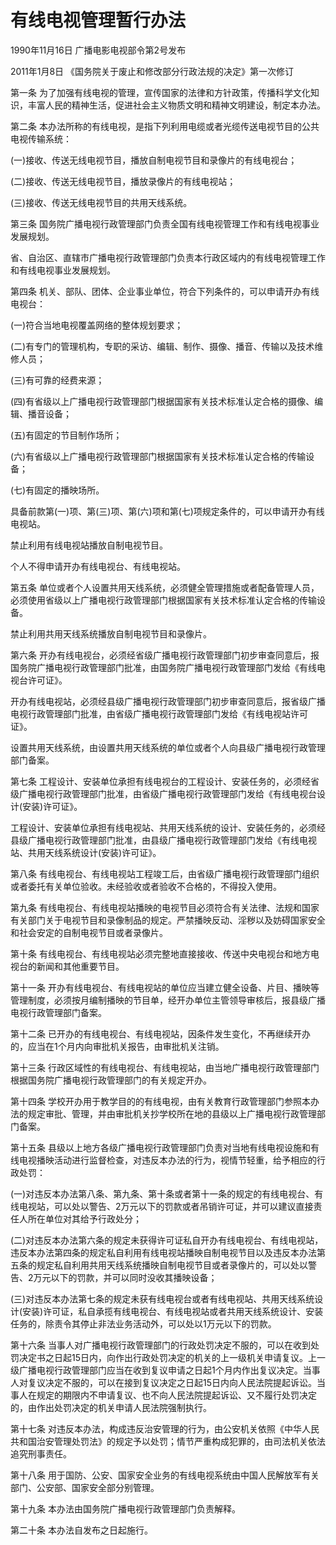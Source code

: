 # 有线电视管理暂行办法

1990年11月16日 广播电影电视部令第2号发布　

2011年1月8日 《国务院关于废止和修改部分行政法规的决定》第一次修订　



第一条 为了加强有线电视的管理，宣传国家的法律和方针政策，传播科学文化知识，丰富人民的精神生活，促进社会主义物质文明和精神文明建设，制定本办法。

第二条 本办法所称的有线电视，是指下列利用电缆或者光缆传送电视节目的公共电视传输系统：

(一)接收、传送无线电视节目，播放自制电视节目和录像片的有线电视台；

(二)接收、传送无线电视节目，播放录像片的有线电视站；

(三)接收、传送无线电视节目的共用天线系统。

第三条 国务院广播电视行政管理部门负责全国有线电视管理工作和有线电视事业发展规划。

省、自治区、直辖市广播电视行政管理部门负责本行政区域内的有线电视管理工作和有线电视事业发展规划。

第四条 机关、部队、团体、企业事业单位，符合下列条件的，可以申请开办有线电视台：

(一)符合当地电视覆盖网络的整体规划要求；

(二)有专门的管理机构，专职的采访、编辑、制作、摄像、播音、传输以及技术维修人员；

(三)有可靠的经费来源；

(四)有省级以上广播电视行政管理部门根据国家有关技术标准认定合格的摄像、编辑、播音设备；

(五)有固定的节目制作场所；

(六)有省级以上广播电视行政管理部门根据国家有关技术标准认定合格的传输设备；

(七)有固定的播映场所。

具备前款第(一)项、第(三)项、第(六)项和第(七)项规定条件的，可以申请开办有线电视站。

禁止利用有线电视站播放自制电视节目。

个人不得申请开办有线电视台、有线电视站。

第五条 单位或者个人设置共用天线系统，必须健全管理措施或者配备管理人员，必须使用省级以上广播电视行政管理部门根据国家有关技术标准认定合格的传输设备。

禁止利用共用天线系统播放自制电视节目和录像片。

第六条 开办有线电视台，必须经省级广播电视行政管理部门初步审查同意后，报国务院广播电视行政管理部门批准，由国务院广播电视行政管理部门发给《有线电视台许可证》。

开办有线电视站，必须经县级广播电视行政管理部门初步审查同意后，报省级广播电视行政管理部门批准，由省级广播电视行政管理部门发给《有线电视站许可证》。

设置共用天线系统，由设置共用天线系统的单位或者个人向县级广播电视行政管理部门备案。

第七条 工程设计、安装单位承担有线电视台的工程设计、安装任务的，必须经省级广播电视行政管理部门批准，由省级广播电视行政管理部门发给《有线电视台设计(安装)许可证》。

工程设计、安装单位承担有线电视站、共用天线系统的设计、安装任务的，必须经县级广播电视行政管理部门批准，由县级广播电视行政管理部门发给《有线电视站、共用天线系统设计(安装)许可证》。

第八条 有线电视台、有线电视站工程竣工后，由省级广播电视行政管理部门组织或者委托有关单位验收。未经验收或者验收不合格的，不得投入使用。

第九条 有线电视台、有线电视站播映的电视节目必须符合有关法律、法规和国家有关部门关于电视节目和录像制品的规定。严禁播映反动、淫秽以及妨碍国家安全和社会安定的自制电视节目或者录像片。

第十条 有线电视台、有线电视站必须完整地直接接收、传送中央电视台和地方电视台的新闻和其他重要节目。

第十一条 开办有线电视台、有线电视站的单位应当建立健全设备、片目、播映等管理制度，必须按月编制播映的节目单，经开办单位主管领导审核后，报县级广播电视行政管理部门备案。

第十二条 已开办的有线电视台、有线电视站，因条件发生变化，不再继续开办的，应当在1个月内向审批机关报告，由审批机关注销。

第十三条 行政区域性的有线电视台、有线电视站，由当地广播电视行政管理部门根据国务院广播电视行政管理部门的有关规定开办。

第十四条 学校开办用于教学目的的有线电视，由有关教育行政管理部门参照本办法的规定审批、管理，并由审批机关抄学校所在地的县级以上广播电视行政管理部门备案。

第十五条 县级以上地方各级广播电视行政管理部门负责对当地有线电视设施和有线电视播映活动进行监督检查，对违反本办法的行为，视情节轻重，给予相应的行政处罚：

(一)对违反本办法第八条、第九条、第十条或者第十一条的规定的有线电视台、有线电视站，可以处以警告、2万元以下的罚款或者吊销许可证，并可以建议直接责任人所在单位对其给予行政处分；

(二)对违反本办法第六条的规定未获得许可证私自开办有线电视台、有线电视站，违反本办法第四条的规定私自利用有线电视站播映自制电视节目以及违反本办法第五条的规定私自利用共用天线系统播映自制电视节目或者录像片的，可以处以警告、2万元以下的罚款，并可以同时没收其播映设备；

(三)对违反本办法第七条的规定未获有线电视台或者有线电视站、共用天线系统设计(安装)许可证，私自承揽有线电视台、有线电视站或者共用天线系统设计、安装任务的，除责令其停止非法业务活动外，可以处以1万元以下的罚款。

第十六条 当事人对广播电视行政管理部门的行政处罚决定不服的，可以在收到处罚决定书之日起15日内，向作出行政处罚决定的机关的上一级机关申请复议。上一级广播电视行政管理部门应当在收到复议申请之日起1个月内作出复议决定。当事人对复议决定不服的，可以在接到复议决定之日起15日内向人民法院提起诉讼。当事人在规定的期限内不申请复议、也不向人民法院提起诉讼、又不履行处罚决定的，由作出处罚决定的机关申请人民法院强制执行。

第十七条 对违反本办法，构成违反治安管理的行为，由公安机关依照《中华人民共和国治安管理处罚法》的规定予以处罚；情节严重构成犯罪的，由司法机关依法追究刑事责任。

第十八条 用于国防、公安、国家安全业务的有线电视系统由中国人民解放军有关部门、公安部、国家安全部分别管理。

第十九条 本办法由国务院广播电视行政管理部门负责解释。

第二十条 本办法自发布之日起施行。